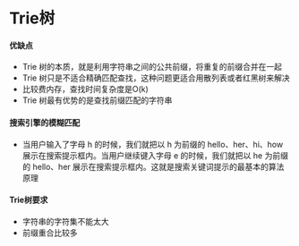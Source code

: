 # Trie树
#### 优缺点
* Trie 树的本质，就是利用字符串之间的公共前缀，将重复的前缀合并在一起
* Trie 树只是不适合精确匹配查找，这种问题更适合用散列表或者红黑树来解决
* 比较费内存，查找时间复杂度是O(k)
* Trie 树最有优势的是查找前缀匹配的字符串

#### 搜索引擎的模糊匹配
* 当用户输入了字母 h 的时候，我们就把以 h 为前缀的 hello、her、hi、how 展示在搜索提示框内。当用户继续键入字母 e 的时候，我们就把以 he 为前缀的 hello、her 展示在搜索提示框内。这就是搜索关键词提示的最基本的算法原理

#### Trie树要求
* 字符串的字符集不能太大
* 前缀重合比较多